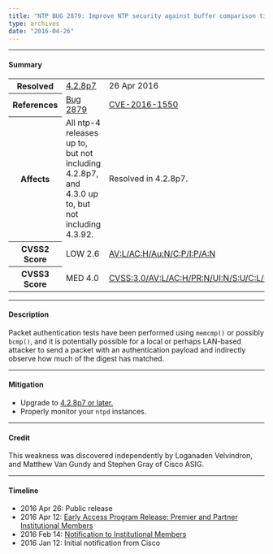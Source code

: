 ```yaml
---
title: "NTP BUG 2879: Improve NTP security against buffer comparison timing attacks"
type: archives
date: "2016-04-26"
---
```


* * *

#### Summary

<table>
  <tbody>
	<tr>
		<th><b>Resolved</b></th>
		<td><a href="/support/securitynotice/4_2_8p7-release-announcement/">4.2.8p7</a></td>
		<td>26 Apr 2016</td>
	</tr>
	<tr>
		<th><b>References</b></th>
		<td><a href="https://bugs.ntp.org/show_bug.cgi?id=2879">Bug 2879</a></td>
		<td><a href="https://nvd.nist.gov/vuln/detail/CVE-2016-1550">CVE-2016-1550</a></td>
	</tr>
	<tr>
		<th><b>Affects</b></th>
		<td>All ntp-4 releases up to, but not including 4.2.8p7,<br> and 4.3.0 up to, but not including 4.3.92.</td>
		<td>Resolved in 4.2.8p7.</td>
	</tr>
	<tr>
		<th><b>CVSS2 Score</b></th>
		<td>LOW 2.6</td>
		<td><a href="https://nvd.nist.gov/vuln-metrics/cvss/v2-calculator?calculator&version=2.0&vector=(AV:L/AC:H/Au:N/C:P/I:P/A:N)">AV:L/AC:H/Au:N/C:P/I:P/A:N</a></td>
	</tr>
	<tr>
		<th><b>CVSS3 Score<b></th>
		<td>MED 4.0</td>
		<td><a href="https://www.first.org/cvss/calculator/3.0#CVSS:3.0/AV:L/AC:H/PR:N/UI:N/S:U/C:L/I:L/A:N">CVSS:3.0/AV:L/AC:H/PR:N/UI:N/S:U/C:L/I:L/A:N</a></td>
	</tr>	
  </tbody>	
</table>

* * *
    
#### Description 

Packet authentication tests have been performed using `memcmp()` or possibly `bcmp()`, and it is potentially possible for a local or perhaps LAN-based attacker to send a packet with an authentication payload and indirectly observe how much of the digest has matched.

* * *
    
#### Mitigation

* Upgrade to [4.2.8p7 or later.](/downloads/)
* Properly monitor your `ntpd` instances. 

* * *

#### Credit

This weakness was discovered independently by Loganaden Velvindron, and Matthew Van Gundy and Stephen Gray of Cisco ASIG.

* * *

#### Timeline

* 2016 Apr 26: Public release
* 2016 Apr 12: [Early Access Program Release: Premier and Partner Institutional Members](https://www.nwtime.org/membership/benefits/)
* 2016 Feb 14: [Notification to Institutional Members](https://www.nwtime.org/membership/benefits/)
* 2016 Jan 12: Initial notification from Cisco